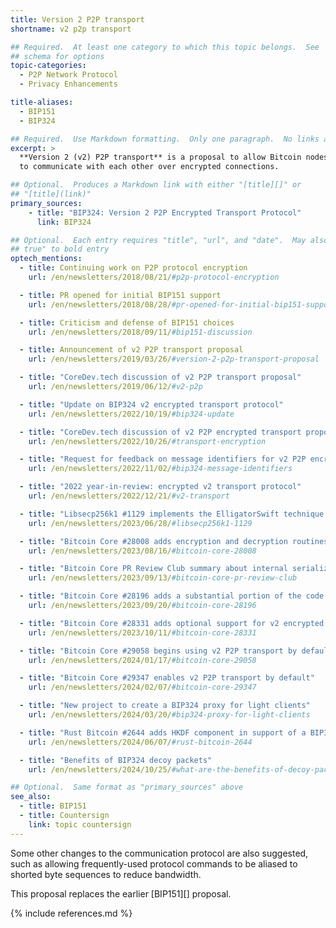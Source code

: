 ```yaml
---
title: Version 2 P2P transport
shortname: v2 p2p transport

## Required.  At least one category to which this topic belongs.  See
## schema for options
topic-categories:
  - P2P Network Protocol
  - Privacy Enhancements

title-aliases:
  - BIP151
  - BIP324

## Required.  Use Markdown formatting.  Only one paragraph.  No links allowed.
excerpt: >
  **Version 2 (v2) P2P transport** is a proposal to allow Bitcoin nodes
  to communicate with each other over encrypted connections.

## Optional.  Produces a Markdown link with either "[title][]" or
## "[title](link)"
primary_sources:
    - title: "BIP324: Version 2 P2P Encrypted Transport Protocol"
      link: BIP324

## Optional.  Each entry requires "title", "url", and "date".  May also use "feature:
## true" to bold entry
optech_mentions:
  - title: Continuing work on P2P protocol encryption
    url: /en/newsletters/2018/08/21/#p2p-protocol-encryption

  - title: PR opened for initial BIP151 support
    url: /en/newsletters/2018/08/28/#pr-opened-for-initial-bip151-support

  - title: Criticism and defense of BIP151 choices
    url: /en/newsletters/2018/09/11/#bip151-discussion

  - title: Announcement of v2 P2P transport proposal
    url: /en/newsletters/2019/03/26/#version-2-p2p-transport-proposal

  - title: "CoreDev.tech discussion of v2 P2P transport proposal"
    url: /en/newsletters/2019/06/12/#v2-p2p

  - title: "Update on BIP324 v2 encrypted transport protocol"
    url: /en/newsletters/2022/10/19/#bip324-update

  - title: "CoreDev.tech discussion of v2 P2P encrypted transport proposal"
    url: /en/newsletters/2022/10/26/#transport-encryption

  - title: "Request for feedback on message identifiers for v2 P2P encrypted transport"
    url: /en/newsletters/2022/11/02/#bip324-message-identifiers

  - title: "2022 year-in-review: encrypted v2 transport protocol"
    url: /en/newsletters/2022/12/21/#v2-transport

  - title: "Libsecp256k1 #1129 implements the ElligatorSwift technique for establishing v2 P2P connections"
    url: /en/newsletters/2023/06/28/#libsecp256k1-1129

  - title: "Bitcoin Core #28008 adds encryption and decryption routines for v2 transport protocol encryption"
    url: /en/newsletters/2023/08/16/#bitcoin-core-28008

  - title: "Bitcoin Core PR Review Club summary about internal serialization changes for BIP324"
    url: /en/newsletters/2023/09/13/#bitcoin-core-pr-review-club

  - title: "Bitcoin Core #28196 adds a substantial portion of the code to provide BIP324 support"
    url: /en/newsletters/2023/09/20/#bitcoin-core-28196

  - title: "Bitcoin Core #28331 adds optional support for v2 encrypted P2P transport"
    url: /en/newsletters/2023/10/11/#bitcoin-core-28331

  - title: "Bitcoin Core #29058 begins using v2 P2P transport by default for some connections"
    url: /en/newsletters/2024/01/17/#bitcoin-core-29058

  - title: "Bitcoin Core #29347 enables v2 P2P transport by default"
    url: /en/newsletters/2024/02/07/#bitcoin-core-29347

  - title: "New project to create a BIP324 proxy for light clients"
    url: /en/newsletters/2024/03/20/#bip324-proxy-for-light-clients

  - title: "Rust Bitcoin #2644 adds HKDF component in support of a BIP324 implementation"
    url: /en/newsletters/2024/06/07/#rust-bitcoin-2644

  - title: "Benefits of BIP324 decoy packets"
    url: /en/newsletters/2024/10/25/#what-are-the-benefits-of-decoy-packets-in-bip324

## Optional.  Same format as "primary_sources" above
see_also:
  - title: BIP151
  - title: Countersign
    link: topic countersign
---
```

Some other changes to the communication protocol are also suggested,
such as allowing frequently-used protocol commands to be aliased to
shorted byte sequences to reduce bandwidth.

This proposal replaces the earlier [BIP151][] proposal.

{% include references.md %}
